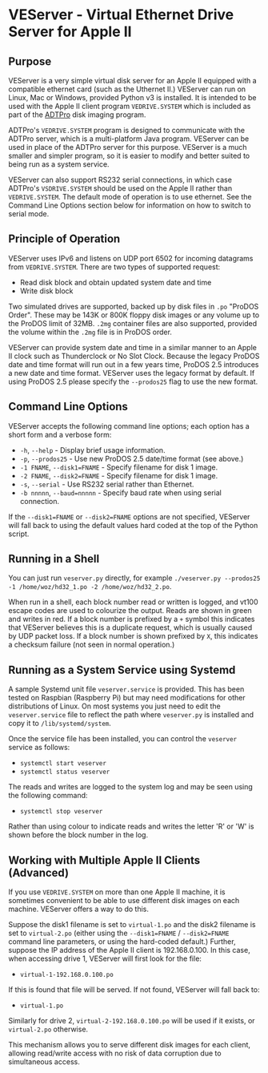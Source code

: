 # VEServer - Virtual Ethernet Drive Server for Apple II

## Purpose

VEServer is a very simple virtual disk server for an Apple II equipped with
a compatible ethernet card (such as the Uthernet II.)  VEServer can run on
Linux, Mac or Windows, provided Python v3 is installed.  It is intended to be
used with the Apple II client program `VEDRIVE.SYSTEM` which is included as
part of the [ADTPro](https://github.com/ADTPro/adtpro) disk imaging program.

ADTPro's `VEDRIVE.SYSTEM` program is designed to communicate with the ADTPro
server, which is a multi-platform Java program.  VEServer can be used in
place of the ADTPro server for this purpose.  VEServer is a much smaller and
simpler program, so it is easier to modify and better suited to being run as
a system service.

VEServer can also support RS232 serial connections, in which case ADTPro's
`VSDRIVE.SYSTEM` should be used on the Apple II rather than `VEDRIVE.SYSTEM`.
The default mode of operation is to use ethernet.  See the Command Line
Options section below for information on how to switch to serial mode.

## Principle of Operation

VEServer uses IPv6 and listens on UDP port 6502 for incoming datagrams from
`VEDRIVE.SYSTEM`.  There are two types of supported request:

  - Read disk block and obtain updated system date and time
  - Write disk block

Two simulated drives are supported, backed up by disk files in `.po` "ProDOS
Order".  These may be 143K or 800K floppy disk images or any volume up to the
ProDOS limit of 32MB.  `.2mg` container files are also supported, provided
the volume within the `.2mg` file is in ProDOS order.

VEServer can provide system date and time in a similar manner to an Apple II
clock such as Thunderclock or No Slot Clock.  Because the legacy ProDOS date
and time format will run out in a few years time, ProDOS 2.5 introduces a new
date and time format.  VEServer uses the legacy format by default.  If using
ProDOS 2.5 please specify the `--prodos25` flag to use the new format.

## Command Line Options

VEServer accepts the following command line options; each option has a short
form and a verbose form:

 - `-h`, `--help` - Display brief usage information.
 - `-p`, `--prodos25` - Use new ProDOS 2.5 date/time format (see above.)
 - `-1 FNAME`, `--disk1=FNAME` - Specify filename for disk 1 image.
 - `-2 FNAME`, `--disk2=FNAME` - Specify filename for disk 1 image.
 - `-s`, `--serial` - Use RS232 serial rather than Ethernet.
 - `-b nnnnn`, `--baud=nnnnn` - Specify baud rate when using serial connection.

If the `--disk1=FNAME` or `--disk2=FNAME` options are not specified, VEServer
will fall back to using the default values hard coded at the top of the
Python script.

## Running in a Shell

You can just run `veserver.py` directly, for example
`./veserver.py --prodos25 -1 /home/woz/hd32_1.po -2 /home/woz/hd32_2.po`.

When run in a shell, each block number read or written is logged, and vt100
escape codes are used to colourize the output.  Reads are shown in green and
writes in red.  If a block number is prefixed by a `+` symbol this indicates
that VEServer believes this is a duplicate request, which is usually caused by
UDP packet loss.  If a block number is shown prefixed by `X`, this indicates
a checksum failure (not seen in normal operation.)

## Running as a System Service using Systemd

A sample Systemd unit file `veserver.service` is provided.  This has been
tested on Raspbian (Raspberry Pi) but may need modifications for other
distributions of Linux.  On most systems you just need to edit the
`veserver.service` file to reflect the path where `veserver.py` is installed
and copy it to `/lib/systemd/system`.

Once the service file has been installed, you can control the `veserver`
service as follows:

 - `systemctl start veserver`
 - `systemctl status veserver`

The reads and writes are logged to the system log and may be seen using the
following command:

 - `systemctl stop veserver`

Rather than using colour to indicate reads and writes the letter 'R' or 'W' is
shown before the block number in the log.

## Working with Multiple Apple II Clients (Advanced)

If you use `VEDRIVE.SYSTEM` on more than one Apple II machine, it is sometimes
convenient to be able to use different disk images on each machine.  VEServer
offers a way to do this.

Suppose the disk1 filename is set to `virtual-1.po` and the disk2 filename is
set to `virtual-2.po` (either using the `--disk1=FNAME` / `--disk2=FNAME`
command line parameters, or using the hard-coded default.)  Further, suppose
the IP address of the Apple II client is 192.168.0.100.  In this case, when
accessing drive 1, VEServer will first look for the file:

 - `virtual-1-192.168.0.100.po`

If this is found that file will be served.  If not found, VEServer will fall
back to:

 - `virtual-1.po`

Similarly for drive 2, `virtual-2-192.168.0.100.po` will be used if it exists,
or `virtual-2.po` otherwise.

This mechanism allows you to serve different disk images for each client,
allowing read/write access with no risk of data corruption due to simultaneous
access.
